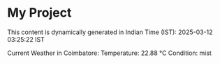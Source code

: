 # My Project

This content is dynamically generated in Indian Time (IST): 2025-03-12 03:25:22 IST


Current Weather in Coimbatore:
Temperature: 22.88 °C
Condition: mist

